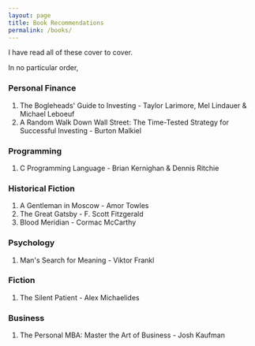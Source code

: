 ```yaml
---
layout: page
title: Book Recommendations
permalink: /books/
---
```

I have read all of these cover to cover. 

In no particular order,

### Personal Finance
1. The Bogleheads' Guide to Investing - Taylor Larimore, Mel Lindauer 
    & Michael Leboeuf
2. A Random Walk Down Wall Street: The Time-Tested Strategy 
    for Successful Investing - Burton Malkiel

### Programming
1. C Programming Language - Brian Kernighan & Dennis Ritchie

### Historical Fiction
1. A Gentleman in Moscow - Amor Towles
2. The Great Gatsby - F. Scott Fitzgerald
3. Blood Meridian - Cormac McCarthy

### Psychology
1. Man's Search for Meaning - Viktor Frankl

### Fiction
1. The Silent Patient - Alex Michaelides

### Business
1. The Personal MBA: Master the Art of Business - Josh Kaufman

<!-- This is the base Jekyll theme. You can find out more info about customizing your Jekyll theme, as well as basic Jekyll usage documentation at [jekyllrb.com](https://jekyllrb.com/)

You can find the source code for Minima at GitHub:
[jekyll][jekyll-organization] /
[minima](https://github.com/jekyll/minima)

You can find the source code for Jekyll at GitHub:
[jekyll][jekyll-organization] /
[jekyll](https://github.com/jekyll/jekyll)


[jekyll-organization]: https://github.com/jekyll -->
